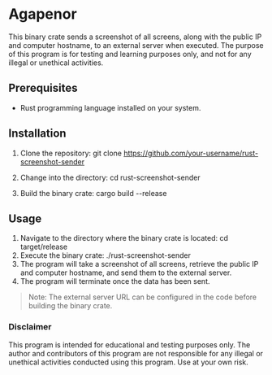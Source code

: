 
# Agapenor

This binary crate sends a screenshot of all screens, along with the public IP and computer hostname, to an external server when executed. The purpose of this program is for testing and learning purposes only, and not for any illegal or unethical activities.


## Prerequisites

* Rust programming language installed on your system.


## Installation

1. Clone the repository: git clone https://github.com/your-username/rust-screenshot-sender

2. Change into the directory: cd rust-screenshot-sender

3. Build the binary crate: cargo build --release


## Usage
1. Navigate to the directory where the binary crate is located: cd target/release
2. Execute the binary crate: ./rust-screenshot-sender
3. The program will take a screenshot of all screens, retrieve the public IP and computer hostname, and send them to the external server.
4. The program will terminate once the data has been sent.

> Note: The external server URL can be configured in the code before building the binary crate.


### Disclaimer

This program is intended for educational and testing purposes only. The author and contributors of this program are not responsible for any illegal or unethical activities conducted using this program. Use at your own risk.
